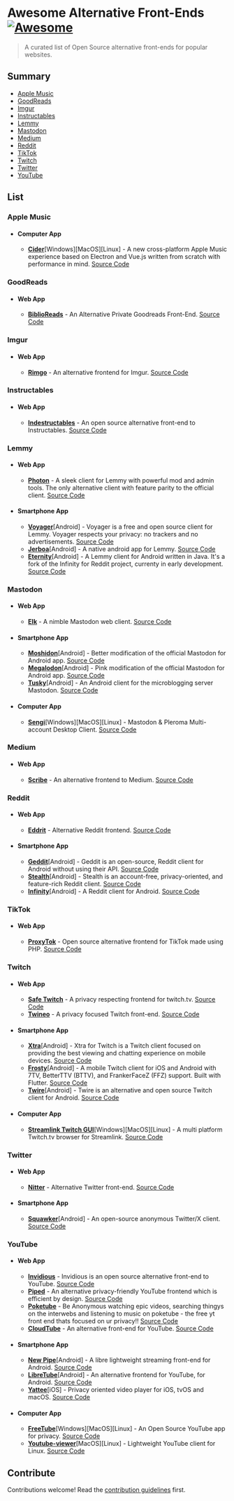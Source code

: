 # Awesome Alternative Front-Ends [![Awesome](https://awesome.re/badge.svg)](https://awesome.re)

> A curated list of Open Source alternative front-ends for popular websites.

## Summary
- [Apple Music](#apple-music)
- [GoodReads](#goodreads)
- [Imgur](#imgur)
- [Instructables](#instructables)
- [Lemmy](#lemmy)
- [Mastodon](#mastodon)
- [Medium](#medium)
- [Reddit](#reddit)
- [TikTok](#tiktok)
- [Twitch](#twitch)
- [Twitter](#twitter)
- [YouTube](#youtube)

## List

### Apple Music

- #### Computer App
  - [**Cider**](https://cider.sh/)[Windows][MacOS][Linux] - A new cross-platform Apple Music experience based on Electron and Vue.js written from scratch with performance in mind. [Source Code](https://github.com/ciderapp/Cider)
 
### GoodReads

- #### Web App
  - [**BiblioReads**](https://biblioreads.eu.org) - An Alternative Private Goodreads Front-End. [Source Code](https://github.com/nesaku/BiblioReads) 
 
### Imgur

- #### Web App
  - [**Rimgo**](https://rimgo.codeberg.page) - An alternative frontend for Imgur. [Source Code](https://codeberg.org/rimgo/rimgo)
 
### Instructables

- #### Web App
  - [**Indestructables**](https://indestructables.codeberg.page/) - An open source alternative front-end to Instructables. [Source Code](https://codeberg.org/indestructables/indestructables)
 
### Lemmy

- #### Web App
  - [**Photon**](https://phtn.app) - A sleek client for Lemmy with powerful mod and admin tools. The only alternative client with feature parity to the official client. [Source Code](https://github.com/Xyphyn/photon)
  
- #### Smartphone App
  - [**Voyager**](https://f-droid.org/fr/packages/app.vger.voyager)[Android] - Voyager is a free and open source client for Lemmy. Voyager respects your privacy: no trackers and no advertisements. [Source Code](https://github.com/aeharding/voyager)
  - [**Jerboa**](https://f-droid.org/fr/packages/com.jerboa)[Android] - A native android app for Lemmy. [Source Code](https://github.com/dessalines/jerboa)
  - [**Eternity**](https://f-droid.org/packages/eu.toldi.infinityforlemmy)[Android] - A Lemmy client for Android written in Java. It's a fork of the Infinity for Reddit project, currenty in early development. [Source Code](https://codeberg.org/Bazsalanszky/Eternity)

### Mastodon

- #### Web App
  - [**Elk**](https://elk.zone) - A nimble Mastodon web client. [Source Code](https://github.com/elk-zone/elk)
  
- #### Smartphone App
  - [**Moshidon**](https://lucasggamerm.github.io/moshidon)[Android] - Better modification of the official Mastodon for Android app. [Source Code](https://github.com/LucasGGamerM/moshidon)
  - [**Megalodon**](https://sk22.github.io/megalodon)[Android] - Pink modification of the official Mastodon for Android app. [Source Code](https://github.com/sk22/megalodon)
  - [**Tusky**](https://tusky.app/)[Android] - An Android client for the microblogging server Mastodon. [Source Code](https://github.com/tuskyapp/Tusky)

- #### Computer App
  - [**Sengi**](https://nicolasconstant.github.io/sengi)[Windows][MacOS][Linux] - Mastodon & Pleroma Multi-account Desktop Client. [Source Code](https://github.com/NicolasConstant/sengi)
 
### Medium

- #### Web App
  - [**Scribe**](https://scribe.rip) - An alternative frontend to Medium. [Source Code](https://sr.ht/~edwardloveall/Scribe/)
 
### Reddit

- #### Web App
  - [**Eddrit**](https://eddrit.com) - Alternative Reddit frontend. [Source Code](https://github.com/corenting/eddrit)

- #### Smartphone App
  - [**Geddit**](https://kaangiray26.github.io/geddit-app)[Android] - Geddit is an open-source, Reddit client for Android without using their API. [Source Code](https://github.com/kaangiray26/geddit-app)
  - [**Stealth**](https://f-droid.org/packages/com.cosmos.unreddit)[Android] - Stealth is an account-free, privacy-oriented, and feature-rich Reddit client. [Source Code](https://gitlab.com/cosmosapps/stealth)
  - [**Infinity**](https://play.google.com/store/apps/details?id=ml.docilealligator.infinityforreddit)[Android] - A Reddit client for Android. [Source Code](https://github.com/Docile-Alligator/Infinity-For-Reddit)
 
### TikTok

- #### Web App
  - [**ProxyTok**](https://proxitok.pabloferreiro.es) - Open source alternative frontend for TikTok made using PHP. [Source Code](https://github.com/pablouser1/ProxiTok)
 
### Twitch

- #### Web App
  - [**Safe Twitch**](https://safetwitch.drgns.space) - A privacy respecting frontend for twitch.tv. [Source Code](https://codeberg.org/SafeTwitch/safetwitch)
  - [**Twineo**](https://cloudyy.exozy.me/projects/twineo) - A privacy focused Twitch front-end. [Source Code](https://codeberg.org/CloudyyUw/twineo)

- #### Smartphone App
  - [**Xtra**](https://f-droid.org/packages/com.github.andreyasadchy.xtra)[Android] - Xtra for Twitch is a Twitch client focused on providing the best viewing and chatting experience on mobile devices. [Source Code](https://github.com/crackededed/Xtra)
  - [**Frosty**](https://www.frostyapp.io)[Android] - A mobile Twitch client for iOS and Android with 7TV, BetterTTV (BTTV), and FrankerFaceZ (FFZ) support. Built with Flutter. [Source Code](https://github.com/tommyxchow/frosty)
  - [**Twire**](https://f-droid.org/en/packages/com.perflyst.twire)[Android] - Twire is an alternative and open source Twitch client for Android. [Source Code](https://github.com/twireapp/Twire)

- #### Computer App
  - [**Streamlink Twitch GUI**](https://streamlink.github.io/streamlink-twitch-gui)[Windows][MacOS][Linux] - A multi platform Twitch.tv browser for Streamlink. [Source Code](https://github.com/streamlink/streamlink-twitch-gui)

### Twitter

- #### Web App
  - [**Nitter**](https://nitter.net) - Alternative Twitter front-end. [Source Code](https://github.com/zedeus/nitter)
    
- #### Smartphone App
  - [**Squawker**](https://f-droid.org/packages/org.ca.squawker)[Android] -  An open-source anonymous Twitter/X client. [Source Code](https://github.com/j-fbriere/squawker)
 
### YouTube

- #### Web App
  - [**Invidious**](https://invidious.io) - Invidious is an open source alternative front-end to YouTube. [Source Code](https://github.com/iv-org/invidious)
  - [**Piped**](https://piped.video) - An alternative privacy-friendly YouTube frontend which is efficient by design. [Source Code](https://github.com/TeamPiped/Piped)
  - [**Poketube**](https://poketube.fun) - Be Anonymous watching epic videos, searching thingys on the interwebs and listening to music on poketube - the free yt front end thats focused on ur privacy!! [Source Code](https://codeberg.org/Ashley/poketube)
  - [**CloudTube**](https://tube.cadence.moe) - An alternative front-end for YouTube. [Source Code](https://sr.ht/~cadence/tube)

- #### Smartphone App
  - [**New Pipe**](https://newpipe.net)[Android] - A libre lightweight streaming front-end for Android. [Source Code](https://github.com/TeamNewPipe/NewPipe)
  - [**LibreTube**](https://libretube.dev)[Android] - An alternative frontend for YouTube, for Android. [Source Code](https://github.com/libre-tube/LibreTube)
  - [**Yattee**](https://github.com/yattee/yattee)[iOS] - Privacy oriented video player for iOS, tvOS and macOS. [Source Code](https://github.com/yattee/yattee)

- #### Computer App
  - [**FreeTube**](https://freetubeapp.io)[Windows][MacOS][Linux] - An Open Source YouTube app for privacy. [Source Code](https://github.com/FreeTubeApp/FreeTube)
  - [**Youtube-viewer**](https://trizenx.blogspot.com/2012/03/gtk-youtube-viewer.html)[MacOS][Linux] - Lightweight YouTube client for Linux. [Source Code](https://github.com/trizen/youtube-viewer)

## Contribute

Contributions welcome! Read the [contribution guidelines](contributing.md) first.
